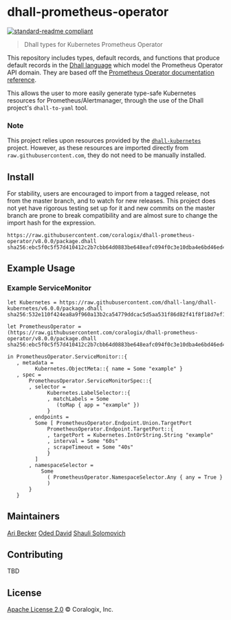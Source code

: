 # dhall-prometheus-operator
[![standard-readme compliant](https://img.shields.io/badge/readme%20style-standard-brightgreen.svg?style=flat-square)](https://github.com/RichardLitt/standard-readme)

> Dhall types for Kubernetes Prometheus Operator

This repository includes types, default records, and functions that produce default records in the [Dhall language](https://github.com/dhall-lang/dhall-lang) which model the Prometheus Operator API domain. They are based off the [Prometheus Operator documentation reference](https://github.com/coreos/prometheus-operator/blob/master/Documentation/api.md).

This allows the user to more easily generate type-safe Kubernetes resources for Prometheus/Alertmanager, through the use of the Dhall project's `dhall-to-yaml` tool.

### Note
This project relies upon resources provided by the [`dhall-kubernetes`](https://github.com/dhall-lang/dhall-kubernetes) project. However, as these resources are imported directly from `raw.githubusercontent.com`, they do not need to be manually installed.

## Install
For stability, users are encouraged to import from a tagged release, not from the master branch, and to watch for new releases. This project does not yet have rigorous testing set up for it and new commits on the master branch are prone to break compatibility and are almost sure to change the import hash for the expression.
```
https://raw.githubusercontent.com/coralogix/dhall-prometheus-operator/v8.0.0/package.dhall sha256:ebc5f0c5f57d410412c2b7cbb64d0883be648eafc094f0c3e10dba4e6bd46ed4
```

## Example Usage
### Example ServiceMonitor
```dhall
let Kubernetes = https://raw.githubusercontent.com/dhall-lang/dhall-kubernetes/v6.0.0/package.dhall sha256:532e110f424ea8a9f960a13b2ca54779ddcac5d5aa531f86d82f41f8f18d7ef1

let PrometheusOperator = (https://raw.githubusercontent.com/coralogix/dhall-prometheus-operator/v8.0.0/package.dhall sha256:ebc5f0c5f57d410412c2b7cbb64d0883be648eafc094f0c3e10dba4e6bd46ed4).v1

in PrometheusOperator.ServiceMonitor::{
   , metadata =
         Kubernetes.ObjectMeta::{ name = Some "example" }
   , spec =
       PrometheusOperator.ServiceMonitorSpec::{
       , selector =
             Kubernetes.LabelSelector::{
             , matchLabels = Some
                (toMap { app = "example" })
             }
       , endpoints =
         Some [ PrometheusOperator.Endpoint.Union.TargetPort
             PrometheusOperator.Endpoint.TargetPort::{
             , targetPort = Kubernetes.IntOrString.String "example"
             , interval = Some "60s"
             , scrapeTimeout = Some "40s"
             }
         ]
       , namespaceSelector =
           Some
             ( PrometheusOperator.NamespaceSelector.Any { any = True }
             )
       }
   }
```

## Maintainers
[Ari Becker](https://github.com/ari-becker)
[Oded David](https://github.com/oded-dd)
[Shauli Solomovich](https://github.com/ShauliSolomovich)

## Contributing
TBD

## License
[Apache License 2.0](https://www.apache.org/licenses/LICENSE-2.0) © Coralogix, Inc.
